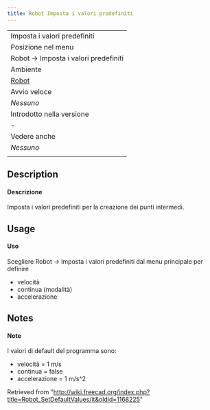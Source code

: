 ```yaml
---
title: Robot Imposta i valori predefiniti
---
```

|  |
| --- |
| Imposta i valori predefiniti |
| Posizione nel menu |
| Robot → Imposta i valori predefiniti |
| Ambiente |
| [Robot](/Robot_Workbench/it "Robot Workbench/it") |
| Avvio veloce |
| *Nessuno* |
| Introdotto nella versione |
| - |
| Vedere anche |
| *Nessuno* |
|  |

## Description

#### Descrizione

Imposta i valori predefiniti per la creazione dei punti intermedi.

## Usage

#### Uso

Scegliere  Robot →  Imposta i valori predefiniti dal menu principale per definire

* velocità
* continua (modalità)
* accelerazione

## Notes

#### Note

I valori di default del programma sono:

* velocità = 1 m/s
* continua = false
* accelerazione = 1 m/s^2

Retrieved from "<http://wiki.freecad.org/index.php?title=Robot_SetDefaultValues/it&oldid=1168225>"